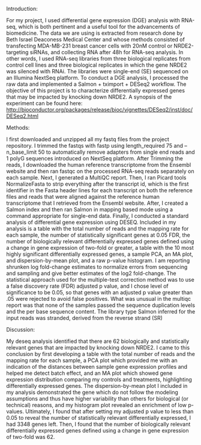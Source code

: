 Introduction:

For my project, I used differential gene expression (DGE) analysis with RNA-seq, which is both pertinent
and a useful tool for the advancements of biomedicine. The data we are using is extracted from research done
by Beth Israel Deaconess Medical Center and whose methods consisted of transfecting MDA-MB-231 breast
cancer cells with 20nM control or NRDE2-targeting siRNAs, and collecting RNA after 48h for RNA-seq
analysis. In other words, I used RNA-seq libraries from three biological replicates from control cell lines and
three biological replicates in which the gene NRDE2 was silenced with RNAi. The libraries were single-end
(SE) sequenced on an Illumina NextSeq platform. To conduct a DGE analysis, I processed the raw data
and implemented a Salmon + tximport + DESeq2 workflow. The objective of this project is to characterize
differentially expressed genes that may be impacted by knocking down NRDE2.
A synopsis of the experiment can be found here:
http://bioconductor.org/packages/release/bioc/vignettes/DESeq2/inst/doc/DESeq2.html

Methods:

I first downloaded and unzipped all my fastq files from the project repository. I trimmed the fastqs with fastp
using length_required 75 and –n_base_limit 50 to automatically remove adapters from single end reads and
1
polyG sequences introduced on NextSeq platform. After Trimming the reads, I downloaded the human
reference transcriptome from the Ensembl website and then ran fastqc on the processed RNA-seq reads
separately on each sample. Next, I generated a MultiQC report. Then, I ran Picard tools NormalizeFasta
to strip everything after the transcript id, which is the first identifier in the Fasta header lines for each
transcript on both the reference files and reads that were aligned against the reference human transcriptome
that I retrieved from the Ensembl website. After, I created a Salmon index and then ran Salmon in mapping based mode using a command appropriate for single-end data. Finally, I conducted a standard analysis of
differential gene expression using DESEQ. Included in my analysis is a table with the total number of reads
and the mapping rate for each sample, the number of statistically significant genes at 0.05 FDR, the number
of biologically relevant differentially expressed genes defined using a change in gene expression of two-fold
or greater, a table with the 10 most highly significant differentially expressed genes, a sample PCA, an MA
plot, and dispersion-by-mean plot, and a raw p-value histogram. I am reporting shrunken log fold-change
estimates to normalize errors from sequencing and sampling and give better estimates of the log2 fold-change.
The statistical approach used for the multiple-test correction method was to use a false discovery rate (FDR)
adjusted p value, and I chose level of significance to be 0.05, so that genes with an adjusted p value greater
than .05 were rejected to avoid false positives. What was unusual in the multiqc report was that none of the
samples passed the sequence duplication levels and the per base sequence content. The library type Salmon
inferred for the input reads was stranded, derived from the reverse strand (SR)

Discussion:

My deseq analysis identified that there are 62 biologically and statistically relevant genes that are impacted by
knocking down NRDE2. I came to this conclusion by first developing a table with the total number of reads
and the mapping rate for each sample, a PCA plot which provided me with an indication of the distances
between sample gene expression profiles and helped me detect batch effect, and an MA plot which showed
gene expression distribution comparing my controls and treatments, highlighting differentially expressed
genes. The dispersion-by-mean plot I included in my analysis demonstrated the gene which do not follow
the modeling assumptions and thus have higher variability than others for biological (or technical) reasons,
and my histogram plot revealed an enrichment of low p-values. Ultimately, I found that after setting my
adjusted p value to less than 0.05 to reveal the number of statistically relevant differentially expressed, I had
3348 genes left. Then, I found that the number of biologically relevant differentially expressed genes defined
using a change in gene expression of two-fold was 62.
